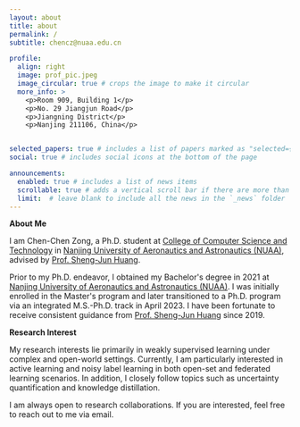 ```yaml
---
layout: about
title: about
permalink: /
subtitle: chencz@nuaa.edu.cn

profile:
  align: right
  image: prof_pic.jpeg
  image_circular: true # crops the image to make it circular
  more_info: >
    <p>Room 909, Building 1</p>
    <p>No. 29 Jiangjun Road</p>
    <p>Jiangning District</p>
    <p>Nanjing 211106, China</p>


selected_papers: true # includes a list of papers marked as "selected={true}"
social: true # includes social icons at the bottom of the page

announcements:
  enabled: true # includes a list of news items
  scrollable: true # adds a vertical scroll bar if there are more than 3 news items
  limit:  # leave blank to include all the news in the `_news` folder
---
```


<!-- Write your biography here. Tell the world about yourself. Link to your favorite [subreddit](http://reddit.com). You can put a picture in, too. The code is already in, just name your picture `prof_pic.jpg` and put it in the `img/` folder.

Put your address / P.O. box / other info right below your picture. You can also disable any of these elements by editing `profile` property of the YAML header of your `_pages/about.md`. Edit `_bibliography/papers.bib` and Jekyll will render your [publications page](/al-folio/publications/) automatically.

Link to your social media connections, too. This theme is set up to use [Font Awesome icons](https://fontawesome.com/) and [Academicons](https://jpswalsh.github.io/academicons/), like the ones below. Add your Facebook, Twitter, LinkedIn, Google Scholar, or just disable all of them. -->

<!-- <span style="color: blue;">**About Me**</span> -->
<span>**About Me**</span>

I am Chen-Chen Zong, a Ph.D. student at [College of Computer Science and Technology](https://cs.nuaa.edu.cn/) in [Nanjing University of Aeronautics and Astronautics (NUAA)](https://www.nuaa.edu.cn/), advised by [Prof. Sheng-Jun Huang](https://parnec.nuaa.edu.cn/huangsj/). 

Prior to my Ph.D. endeavor, I obtained my Bachelor's degree in 2021 at [Nanjing University of Aeronautics and Astronautics (NUAA)](https://www.nuaa.edu.cn/). I was initially enrolled in the Master's program and later transitioned to a Ph.D. program via an integrated M.S.-Ph.D. track in April 2023. I have been fortunate to receive consistent guidance from [Prof. Sheng-Jun Huang](https://parnec.nuaa.edu.cn/huangsj/) since 2019.


<!-- <span style="color: blue;">**Research Interest**</span> -->
<span>**Research Interest**</span>

My research interests lie primarily in weakly supervised learning under complex and open-world settings. Currently, I am particularly interested in active learning and noisy label learning in both open-set and federated learning scenarios. In addition, I closely follow topics such as uncertainty quantification and knowledge distillation.

I am always open to research collaborations. If you are interested, feel free to reach out to me via email.

